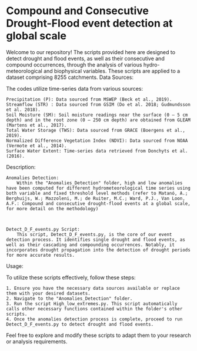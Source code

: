 # Compound and Consecutive Drought-Flood event detection at global scale 

Welcome to our repository! The scripts provided here are designed to detect drought and flood events, as well as their consecutive and compound occurrences, through the analysis of various hydro-meteorological and biophysical variables. These scripts are applied to a dataset comprising 8255 catchments.
Data Sources:

The codes utilize time-series data from various sources:

    Precipitation (P): Data sourced from MSWEP (Beck et al., 2019).
    Streamflow (STR) : Data sourced from GSIM (Do et al. 2018; Gudmundsson et al. 2018). 
    Soil Moisture (SM): Soil moisture readings near the surface (0 – 5 cm depth) and in the root zone (0 – 250 cm depth) are obtained from GLEAM (Martens et al., 2017).
    Total Water Storage (TWS): Data sourced from GRACE (Boergens et al., 2019).
    Normalized Difference Vegetation Index (NDVI): Data sourced from NOAA (Vermote et al., 2014).
    Surface Water Extent: Time-series data retrieved from Donchyts et al. (2016).

Description:

    Anomalies Detection:
        Within the "Anomalies_Detection" folder, high and low anomalies have been computed for different hydrometeorological time series using both variable and fixed threshold level methods (refer to Matanó, A.; Berghuijs, W.; Mazzoleni, M.; de Ruiter, M.C.; Ward, P.J., Van Loon, A.F.: Compound and consecutive drought-flood events at a global scale, for more detail on the methodology)



    Detect_D_F_events.py Script:
        This script, Detect_D_F_events.py, is the core of our event detection process. It identifies single drought and flood events, as well as their cascading and compounding occurrences. Notably, it incorporates drought propagation into the detection of drought periods for more accurate results.

Usage:

To utilize these scripts effectively, follow these steps:

    1. Ensure you have the necessary data sources available or replace them with your desired datasets.
    2. Navigate to the "Anomalies_Detection" folder.
    3. Run the script High_low_extremes.py. This script automatically calls other necessary functions contained within the folder's other scripts.
    4. Once the anomalies detection process is complete, proceed to run Detect_D_F_events.py to detect drought and flood events.

Feel free to explore and modify these scripts to adapt them to your research or analysis requirements.

